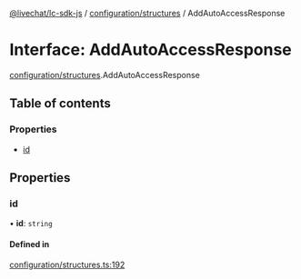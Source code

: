 [@livechat/lc-sdk-js](../README.md) / [configuration/structures](../modules/configuration_structures.md) / AddAutoAccessResponse

# Interface: AddAutoAccessResponse

[configuration/structures](../modules/configuration_structures.md).AddAutoAccessResponse

## Table of contents

### Properties

- [id](configuration_structures.AddAutoAccessResponse.md#id)

## Properties

### id

• **id**: `string`

#### Defined in

[configuration/structures.ts:192](https://github.com/livechat/lc-sdk-js/blob/951da85/src/configuration/structures.ts#L192)
